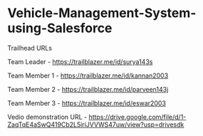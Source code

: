 # Vehicle-Management-System-using-Salesforce


Trailhead URLs

Team Leader  - https://trailblazer.me/id/surya143s

Team Member 1 - https://trailblazer.me/id/kannan2003

Team Member 2 - https://trailblazer.me/id/parveen143j

Team Member 3 - https://trailblazer.me/id/eswar2003

Vedio demonstration URL  -   https://drive.google.com/file/d/1-ZaqTqE4aSwQ419Cb2L5iriJVVWS47uw/view?usp=drivesdk
